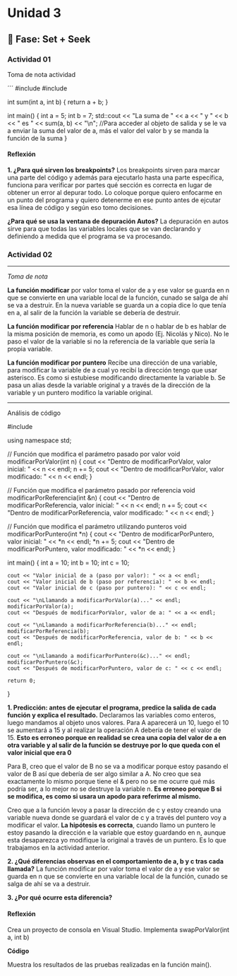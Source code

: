 # Unidad 3

## 🔎 Fase: Set + Seek

### Actividad 01
Toma de nota actividad

´´´ 
#include <iostream>
#include <iostream>

int sum(int a, int b)
{
    return a + b;
}

int main()
{
    int a = 5;
    int b = 7;
    std::cout << "La suma de " << a << " y " << b << " es " << sum(a, b) << "\n";  //Para acceder al objeto de salida y se le va a enviar la suma del valor de a, más el valor del valor b y se manda la función de la suma
}

#### Reflexión
**1. ¿Para qué sirven los breakpoints?**
Los breakpoints sirven para marcar una parte del código y además para ejecutarlo hasta una parte específica, funciona para verificar por partes qué sección es correcta en lugar de obtener un error al depurar todo. Lo coloque porque quiero enfocarme en un punto del programa y quiero detenerme en ese punto antes de ejcutar esa línea de código y según eso tomo decisiones.

**¿Para qué se usa la ventana de depuración Autos?**
La depuración en autos sirve para que todas las variables locales que se van declarando y definiendo a medida que el programa se va procesando.

### Actividad 02
---
*Toma de nota*

  **La función modificar** por valor toma el valor de a y ese valor se guarda en n que se convierte en una variable local de la función, cunado se salga de ahí se va a destruir. En la nueva variable se guarda un a copia dice lo que tenía en a, al salir de la función la variable se debería de destruir.

  **La función modificar por referencia** Hablar de n o hablar de b es hablar de la misma posición de memoria, es como un  apodo (Ej. Nicolás y Nico). No le paso el valor de la variable si no la referencia de la variable que sería la propia variable. 

  **La función modificar por puntero** Recibe una dirección de una variable, para modificar la variable de a cual yo recibí la dirección tengo que usar asterisco. Es como si estubiese modificando directamente la variable b. Se pasa un alias desde la variable original y a través de la dirección de la variable y un puntero modifico la variable original.

---

Análisis de código

#include <iostream>

using namespace std;

// Función que modifica el parámetro pasado por valor
void modificarPorValor(int n) {
    cout << "Dentro de modificarPorValor, valor inicial: " << n << endl;
    n += 5;
    cout << "Dentro de modificarPorValor, valor modificado: " << n << endl;
}

// Función que modifica el parámetro pasado por referencia
void modificarPorReferencia(int &n) {
    cout << "Dentro de modificarPorReferencia, valor inicial: " << n << endl;
    n += 5;
    cout << "Dentro de modificarPorReferencia, valor modificado: " << n << endl;
}

// Función que modifica el parámetro utilizando punteros
void modificarPorPuntero(int *n) {
    cout << "Dentro de modificarPorPuntero, valor inicial: " << *n << endl;
    *n += 5;
    cout << "Dentro de modificarPorPuntero, valor modificado: " << *n << endl;
}

int main() {
    int a = 10;
    int b = 10;
    int c = 10;

    cout << "Valor inicial de a (paso por valor): " << a << endl;
    cout << "Valor inicial de b (paso por referencia): " << b << endl;
    cout << "Valor inicial de c (paso por puntero): " << c << endl;

    cout << "\nLlamando a modificarPorValor(a)..." << endl;
    modificarPorValor(a);
    cout << "Después de modificarPorValor, valor de a: " << a << endl;

    cout << "\nLlamando a modificarPorReferencia(b)..." << endl;
    modificarPorReferencia(b);
    cout << "Después de modificarPorReferencia, valor de b: " << b << endl;

    cout << "\nLlamando a modificarPorPuntero(&c)..." << endl;
    modificarPorPuntero(&c);
    cout << "Después de modificarPorPuntero, valor de c: " << c << endl;

    return 0;
}

**1. Predicción: antes de ejecutar el programa, predice la salida de cada función y explica el resultado.**
Declaramos las variables como enteros, luego mandamos al objeto unos valores. Para A aparecerá un 10, luego el 10 se aumentará a 15 y al realizar la operación A debería de tener el valor de 15. **Esto es erroneo porque en realidad se crea una copia del valor de a en otra variable y al salir de la función se destruye por lo que queda con el valor inicial que era 0**

 Para B, creo que el valor de B no se va a modificar porque estoy pasando el valor de B así que debería de ser algo similar a A. No creo que sea exactamente lo mismo porque tiene el & pero no se me ocurre qué más podría ser, a lo mejor no se destruye la variable n. **Es erroneo porque B si se modifica, es como si usara un apodo para referirme al mismo.**
 
  Creo que a la función levoy a pasar la dirección de c y estoy creando una variable nueva donde se guardará el valor de c y a través del puntero voy a modificar el valor. **La hipótesis es correcta**, cuando llamo un puntero le estoy pasando la dirección e la variable que estoy guardando en n, aunque esta desaparezca yo modifique la original a través de un puntero. Es lo que trabajamos en la actividad anterior.

**2. ¿Qué diferencias observas en el comportamiento de a, b y c tras cada llamada?**
La función modificar por valor toma el valor de a y ese valor se guarda en n que se convierte en una variable local de la función, cunado se salga de ahí se va a destruir.

**3. ¿Por qué ocurre esta diferencia?**

#### Reflexión
Crea un proyecto de consola en Visual Studio. Implementa swapPorValor(int a, int b)

**Código**

Muestra los resultados de las pruebas realizadas en la función main().
